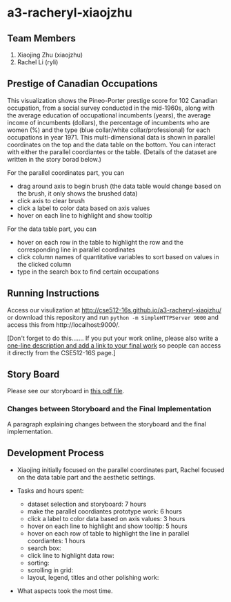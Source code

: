 a3-racheryl-xiaojzhu
===============

## Team Members

1. Xiaojing Zhu (xiaojzhu)
2. Rachel Li (ryli)

## Prestige of Canadian Occupations
This visualization shows the Pineo-Porter prestige score for 102 Canadian occupation, from a social survey conducted in the mid-1960s, along with the average education of occupational incumbents (years), the average income of incumbents (dollars), the percentage of incumbents who are women (%) and the type (blue collar/white collar/professional) for each occupations in year 1971. This multi-dimensional data is shown in  parallel coordinates on the top and the data table on the bottom. You can interact with either the parallel coordiantes or the table. (Details of the dataset are written in the story borad below.)
 
For the parallel coordinates part, you can 

* drag around axis to begin brush (the data table would change based on the brush, it only shows the brushed data)
* click axis to clear brush
* click a label to color data based on axis values 
* hover on each line to highlight and show tooltip

For the data table part, you can 

* hover on each row in the table to highlight the row and the corresponding line in parallel coordinates 
* click column names of quantitative variables to sort based on values in the clicked column 
* type in the search box to find certain occupations


## Running Instructions

Access our visulization at <http://cse512-16s.github.io/a3-racheryl-xiaojzhu/> or download this repository and run `python -m SimpleHTTPServer 9000` and access this from http://localhost:9000/.

[Don't forget to do this.......
If you put your work online, please also write a [one-line description and add a link to your final work](http://note.io/1n3u46s) so people can access it directly from the CSE512-16S page.]

## Story Board

Please see our storyboard in [this pdf file](cse512-a3-storyboard.pdf).


### Changes between Storyboard and the Final Implementation

A paragraph explaining changes between the storyboard and the final implementation.


## Development Process

<!-- Include:
- Breakdown of how the work was split among the group members.
- A commentary on the development process, including answers to the following questions:
  - Roughly how much time did you spend developing your application?
  - What aspects took the most time? -->

* Xiaojing initially focused on the parallel coordinates part, Rachel focused on the data table part and the aesthetic settings. 

* Tasks and hours spent:
   * dataset selection and storyboard: 7 hours
   * make the parallel coordiantes prototype work: 6 hours
   * click a label to color data based on axis values: 3 hours
   * hover on each line to highlight and show tooltip: 5 hours
   * hover on each row of table to highlight the line in parallel coordiantes: 1 hours
   * search box:
   * click line to highlight data row:
   * sorting:
   * scrolling in grid:
   * layout, legend, titles and other polishing work: 

* What aspects took the most time. 

<!-- 
- text box of occupation name in paral. coord.
- reorder axes
- coloring of spaghetti lines: lumens by value selected, color by type
- click legend to filter type
- remove or keep the three buttons keep, exclude, reset
- add unit to axes

 Functionality by Members: 
- Xiaojing:
  - legend of type 
	- scrolling in grid
- Rachel:
	- order data alphabetically
	- add unit to axes
	- color and lumens -->